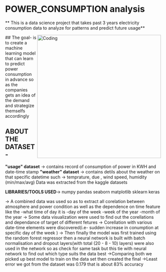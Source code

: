 # POWER_CONSUMPTION analysis
** This is a data science project that takes past 3 years electricity consumption data to analyze for patterns and predict future usage**

<img align="right" alt="Coding" width="400" src="https://ec.europa.eu/eurostat/documents/4187653/9806083/Energy+consumption+in+EU+households">
## The goal- 
is to create a machine learning model that can learn to predict power consumption in advance so as the companies gets an idea of the demand and strategize themselfs accordingly

## ABOUT THE DATASET-
**"usage" dataset** ->  contains record of consumption of power in KWH and date-time stamp
**"weather" dataset** -> contains detils about the weather on that specific datetime such -> temprature,
                                                                                             due ,
                                                                                             wind speed,
                                                                                             humidity (min/max/avg)
Data was extracted from the kaggle datasets                                                                                             
                                                                                            
**LIBRARIES/TOOLS USED**-> numpy
                           pandas 
                           seaborn 
                           matplotlib 
                           sklearn
                           keras

-> A combined data was used so as to extract all corelation between atmosphere and power condition as well as the dependence on time feature like the -what time of day it is -day of the week -week of the year -month of the year
-> Some data visualization were used to find out the corellations and dependance of target of different fetures
-> Corellation with various date-time elements were discovered(i.e- sudden increase in conumption at specific day of the week )
-> Then finally the model was first  trained using the random forest regressor then a neural network is built with batch normalisation and dropout layers(with total (20 - 8 - 10) layers) were also used in the network so as check for same task but this tie with neural network to find out which type suits the data best
->Comparing both we picked up best model to train on  the data set then created the final 
->Least error we got from the dataset was 0.179 that is about 83% accuracy
